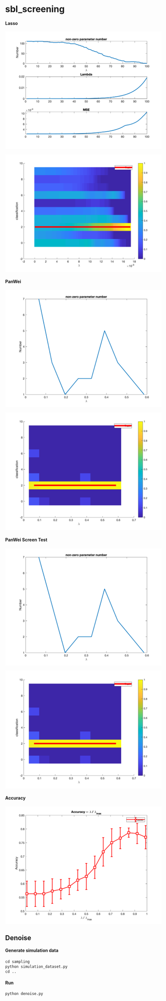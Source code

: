 # sbl_screening

#### Lasso

![Lasso_2](./doc/Lasso_2.png)

![score_norm_lasso_2](./doc/score_norm_lasso_2.png)

#### PanWei

![PanWei_2](./doc/PanWei_2.png)

![score_norm_PanWei_2](./doc/score_norm_PanWei_2.png)

#### PanWei Screen Test

![PanWeiRevised2](./doc/PanWeiRevised2.png)

![score_norm_PanWeiRevised_2](./doc/score_norm_PanWeiRevised_2.png)

#### Accuracy

![Accuracy](./doc/Accuracy.png)

## Denoise

#### Generate simulation data

```
cd sampling
python simulation_dataset.py
cd ..
```

#### Run

```
python denoise.py
```

